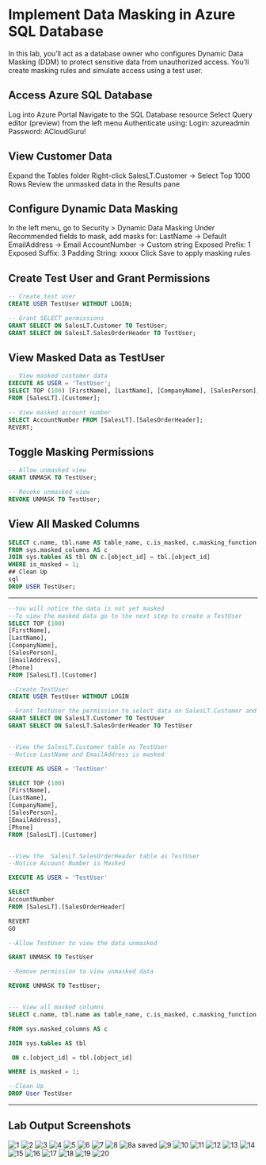 # Implement Data Masking in Azure SQL Database

In this lab, you’ll act as a database owner who configures Dynamic Data Masking (DDM) to protect sensitive data from unauthorized access. 
You’ll create masking rules and simulate access using a test user.

## Access Azure SQL Database
Log into Azure Portal
Navigate to the SQL Database resource
Select Query editor (preview) from the left menu
Authenticate using:
Login: azureadmin
Password: ACloudGuru!

## View Customer Data
Expand the Tables folder
Right-click SalesLT.Customer → Select Top 1000 Rows
Review the unmasked data in the Results pane

## Configure Dynamic Data Masking
In the left menu, go to Security > Dynamic Data Masking
Under Recommended fields to mask, add masks for:
LastName → Default
EmailAddress → Email
AccountNumber → Custom string
Exposed Prefix: 1
Exposed Suffix: 3
Padding String: xxxxx
Click Save to apply masking rules

## Create Test User and Grant Permissions
```sql
-- Create test user
CREATE USER TestUser WITHOUT LOGIN;

-- Grant SELECT permissions
GRANT SELECT ON SalesLT.Customer TO TestUser;
GRANT SELECT ON SalesLT.SalesOrderHeader TO TestUser;
```

## View Masked Data as TestUser
```sql
-- View masked customer data
EXECUTE AS USER = 'TestUser';
SELECT TOP (100) [FirstName], [LastName], [CompanyName], [SalesPerson], [EmailAddress], [Phone]
FROM [SalesLT].[Customer];

-- View masked account number
SELECT AccountNumber FROM [SalesLT].[SalesOrderHeader];
REVERT;
```

## Toggle Masking Permissions
```sql
-- Allow unmasked view
GRANT UNMASK TO TestUser;

-- Revoke unmasked view
REVOKE UNMASK TO TestUser;
```

## View All Masked Columns
```sql
SELECT c.name, tbl.name AS table_name, c.is_masked, c.masking_function
FROM sys.masked_columns AS c
JOIN sys.tables AS tbl ON c.[object_id] = tbl.[object_id]
WHERE is_masked = 1;
## Clean Up
sql
DROP USER TestUser;
```

---

```sql
--You will notice the data is not yet masked
--To view the masked data go to the next step to create a TestUser
SELECT TOP (100) 
[FirstName],
[LastName],
[CompanyName],
[SalesPerson],
[EmailAddress],
[Phone]
FROM [SalesLT].[Customer]

--Create TestUser
CREATE USER TestUser WITHOUT LOGIN

--Grant TestUser the permission to select data on SalesLT.Customer and SalesLT.SalesOrderHeader Tables
GRANT SELECT ON SalesLT.Customer TO TestUser
GRANT SELECT ON SalesLT.SalesOrderHeader TO TestUser


--View the SalesLT.Customer table as TestUser
--Notice LastName and EmailAddress is masked

EXECUTE AS USER = 'TestUser'

SELECT TOP (100) 
[FirstName],
[LastName],
[CompanyName],
[SalesPerson],
[EmailAddress],
[Phone]
FROM [SalesLT].[Customer]


--View the  SalesLT.SalesOrderHeader table as TestUser
--Notice Account Number is Masked

EXECUTE AS USER = 'TestUser'

SELECT 
AccountNumber
FROM [SalesLT].[SalesOrderHeader]

REVERT
GO

--Allow TestUser to view the data unmasked

GRANT UNMASK TO TestUser

--Remove permission to view unmasked data

REVOKE UNMASK TO TestUser; 


--- View all masked columns
SELECT c.name, tbl.name as table_name, c.is_masked, c.masking_function

FROM sys.masked_columns AS c

JOIN sys.tables AS tbl 

 ON c.[object_id] = tbl.[object_id]

WHERE is_masked = 1;

--Clean Up
DROP User TestUser
```

---

## Lab Output Screenshots

![1](https://github.com/user-attachments/assets/5303a3da-4024-4a8f-a520-10fb2420277b)
![2](https://github.com/user-attachments/assets/c9ac9447-e108-4965-b216-ed130bfeaebb)
![3](https://github.com/user-attachments/assets/e41c929b-32ea-436a-8ba6-184e93ac0ab2)
![4](https://github.com/user-attachments/assets/694832ce-d13e-4335-8921-cee0f206b7cb)
![5](https://github.com/user-attachments/assets/bd95ee8f-6680-4bcf-81fd-57650854b9cf)
![6](https://github.com/user-attachments/assets/e8429c65-e815-4094-aa6e-9c0e5b127110)
![7](https://github.com/user-attachments/assets/36c9871e-6172-40d7-b670-f987a8275ea9)
![8](https://github.com/user-attachments/assets/c3573d14-f4d1-416b-98f3-44c04928e61b)
![8a saved](https://github.com/user-attachments/assets/9b4fc2c8-4eee-4b79-8c94-c56fad12c286)
![9](https://github.com/user-attachments/assets/87676327-429e-493a-90fb-af4464f540f3)
![10](https://github.com/user-attachments/assets/9763a3f4-b5f8-4803-98e5-36b0d58c5942)
![11](https://github.com/user-attachments/assets/74a1aa0c-5354-4674-a43e-29a2c1338964)
![12](https://github.com/user-attachments/assets/3a650973-c371-4f2d-8cda-d56815680365)
![13](https://github.com/user-attachments/assets/7dc68ae3-89b8-4240-bb46-7b9e675ba703)
![14](https://github.com/user-attachments/assets/ec943acf-aa74-487c-8636-c1ee217824a6)
![15](https://github.com/user-attachments/assets/b80862a1-23c5-4cb2-a6e0-bd845ee96d62)
![16](https://github.com/user-attachments/assets/834d3a5f-4777-4d4d-b19f-2679b746ac01)
![17](https://github.com/user-attachments/assets/ead9145d-1e1a-486f-81d5-2eea1b538d28)
![18](https://github.com/user-attachments/assets/724f91e2-d11a-4221-843a-ae89783d02fe)
![19](https://github.com/user-attachments/assets/2cf24775-5631-4d8d-abc5-b6a49cb0b7bd)
![20](https://github.com/user-attachments/assets/bdfe2e4c-6d49-4cef-af74-0b3c267401d3)





